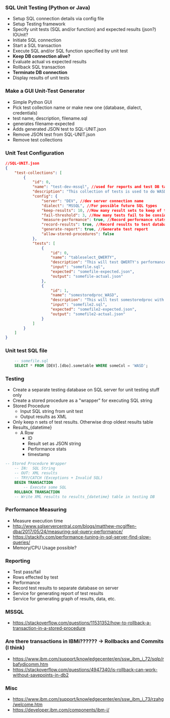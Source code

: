 

### SQL Unit Testing (Python or Java)
* Setup SQL connection details via config file
* Setup Testing framework
* Specify unit tests (SQL and/or function) and expected results (json?) IOUnit?
* Initiate SQL connection
* Start a SQL transaction
* Execute SQL and/or SQL function specified by unit test
* **Keep DB connection alive?**
* Evaluate actual vs expected results
* Rollback SQL transaction
* **Terminate DB connection**
* Display results of unit tests


### Make a GUI Unit-Test Generator
* Simple Python GUI
* Pick test collection name or make new one (database, dialect, credentials)
* test name, description, filename.sql
* generates filename-expected
* Adds generated JSON test to SQL-UNIT.json
* Remove JSON test from SQL-UNIT.json
* Remove test collections


### Unit Test Configuration
```JSON
//SQL-UNIT.json
{
    "test-collections": [
        {
            "id": 0,
            "name": "test-dev-mssql", //used for reports and test DB table name
            "description": "This collection of tests is used to do WASD",
            "config": {
                "server": "DEV", //dev server connection name
                "dialect": "MSSQL", //For possible future SQL types
                "keep-results": 10, //How many result sets to keep of this test collection
                "fail-threshold": 3, //How many tests fail to be considered FAILURE
                "measure-performance": true, //Record performance stats
                "record-results": true, //Record results to test database
                "generate-report": true, //Generate test report
                "allow-stored-procedures": false
            },
            "tests": [
                {
                    "id": 0,
                    "name": "tableselect_QWERTY",
                    "description": "This will test QWERTY's performance",
                    "input": "somefile.sql",
                    "expected": "somefile-expected.json",
                    "output": "somefile-actual.json"
                },
                {
                    "id": 1,
                    "name": "somestoredproc_WASD",
                    "description": "This will test somestoredproc with WASD",
                    "input": "somefile2.sql",
                    "expected": "somefile2-expected.json",
                    "output": "somefile2-actual.json"
                }
            ]
        }
    ]
}
```


### Unit test SQL file
```SQL
    -- somefile.sql
    SELECT * FROM [DEV].[dbo].sometable WHERE someCol = 'WASD';
```


### Testing
* Create a separate testing database on SQL server for unit testing stuff only
* Create a stored procedure as a "wrapper" for executing SQL string
* Stored Procedure
  * Input SQL string from unit test
  * Output results as XML
* Only keep n sets of test results. Otherwise drop oldest results table
* Results_{datetime}
  * A Row
    * ID
    * Result set as JSON string
    * Performance stats
    * timestamp
```SQL
-- Stored Procedure Wrapper
    -- IN:  SQL String
    -- OUT: XML results
    -- TRY/CATCH (Exceptions + Invalid SQL)
    BEGIN TRANSACTION
        -- Execute some SQL
    ROLLBACK TRANSACTION
    -- Write XML results to results_{datetime} table in testing DB
```


### Performance Measuring
* Measure execution time
* http://www.sqlservercentral.com/blogs/matthew-mcgiffen-dba/2017/05/24/measuring-sql-query-performance/
* https://stackify.com/performance-tuning-in-sql-server-find-slow-queries/
* Memory/CPU Usage possible?


### Reporting
* Test pass/fail
* Rows effected by test
* Performance
* Record test results to separate database on server
* Service for generating report of test results
* Service for generating graph of results, data, etc.


### MSSQL
* https://stackoverflow.com/questions/11531352/how-to-rollback-a-transaction-in-a-stored-procedure


### Are there transactions in IBMi?????? -> Rollbacks and Commits (I think)
* https://www.ibm.com/support/knowledgecenter/en/ssw_ibm_i_72/sqlp/rbafydicomm.htm
* https://stackoverflow.com/questions/4947340/is-rollback-can-work-without-savepoints-in-db2


### Misc
* https://www.ibm.com/support/knowledgecenter/en/ssw_ibm_i_73/rzahg/welcome.htm
* https://developer.ibm.com/components/ibm-i/

